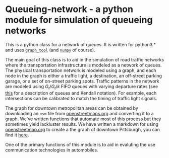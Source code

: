 Queueing-network - a python module for simulation of queueing networks
================

This is a python class for a network of queues. It is written for python3.* and uses [`graph_tool`](http://graph-tool.skewed.de/) (and [`numpy`](http://www.numpy.org/) of course).


The main goal of this class is to aid in the simulation of road traffic networks where the transportation infrastructure is modeled as a network of queues. The physical transportation network is modeled using a graph, and each node in the graph is either a traffic light, a destination, an off-street parking garage, or a set of on-street parking spots. Traffic patterns in the network are modeled using $G_t/G_t/k$ FIFO queues with varying departure rates (see [this](http://en.wikipedia.org/wiki/Queueing_theory) for a description of queues and Kendall notation). For example, each intersections can be calibrated to match the timing of traffic light signals. 

The graph for downtown metropolitan areas can be obtained by downloading an `osm` file from [openstreetmaps.org](www.openstreetmaps.org) and converting it to a graph. We've written functions that automate most of this process but they sometimes yield lackluster results. We have written a markdown for using [openstreetmap.org](http://www.openstreetmap.org) to create a the graph of downtown Pittsburgh, you can find it [here](http://nbviewer.ipython.org/gist/danieljordon/975bf898c1ed2f4c8198).

One of the primary functions of this module is to aid in evaluting the use communication technologies in automobiles.

